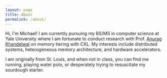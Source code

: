 ```yaml
---
layout: page
title: About
permalink: /about/
---
```


Hi, I'm Michael! I am currently pursuing my BS/MS in computer science at Yale University where I am fortunate to conduct research with Prof. [Anurag Khandelwal](https://www.anuragkhandelwal.com/) on memory tiering with CXL. My interests include distributed systems, heterogeneous memory architecture, and hardware accelerators.

I am originally from St. Louis, and when not in class, you can find me running, playing water polo, or desperately trying to resuscitate my sourdough starter.